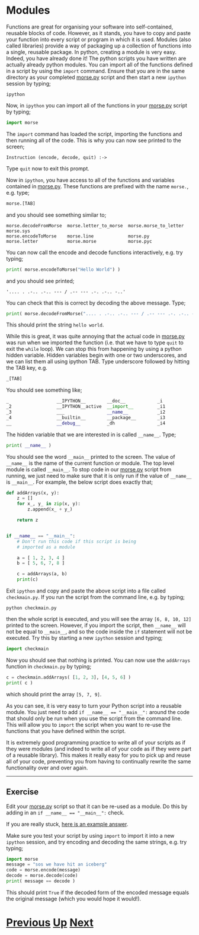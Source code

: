 # Modules

Functions are great for organising your software into self-contained, reusable blocks of code. However, as it stands, you have to copy and paste your function into every script or program in which it is used. Modules (also called libraries) provide a way of packaging up a collection of functions into a single, reusable package. In python, creating a module is very easy. Indeed, you have already done it! The python scripts you have written are actually already python modules. You can import all of the functions defined in a script by using the `import` command. Ensure that you are in the same directory as your completed [morse.py](2a_morse.md) script and then start a new `ipython` session by typing;

```
ipython
```

Now, in `ipython` you can import all of the functions in your [morse.py](2a_morse.md) script by typing;

```python
import morse
```

The `import` command has loaded the script, importing the functions and then running all of the code. This is why you can now see printed to the screen;

```
Instruction (encode, decode, quit) :->
```

Type `quit` now to exit this prompt.

Now in `ipython`, you have access to all of the functions and variables contained in [morse.py](2a_morse.md). These functions are prefixed with the name `morse.`, e.g. type;

```python
morse.[TAB]
```

and you should see something similar to;

```
morse.decodeFromMorse  morse.letter_to_morse  morse.morse_to_letter  morse.sys
morse.encodeToMorse    morse.line             morse.py             
morse.letter           morse.morse            morse.pyc              
```

You can now call the encode and decode functions interactively, e.g. try typing;

```python
print( morse.encodeToMorse("Hello World") )
```

and you should see printed;

```
'.... . .-.. .-.. --- / .-- --- .-. .-.. -..'
```

You can check that this is correct by decoding the above message. Type;

```python
print( morse.decodeFromMorse(".... . .-.. .-.. --- / .-- --- .-. .-.. -..") )
```

This should print the string `hello world`.

While this is great, it was quite annoying that the actual code in [morse.py](2a_morse.md) was run when we imported the function (i.e. that we have to type `quit` to exit the `while` loop). We can stop this from happening by using a python hidden variable. Hidden
variables begin with one or two underscores, and we can list them all using ipython TAB. Type underscore followed by hitting the TAB key, e.g.

```python
_[TAB]
```

You should see something like;

```python
_                  __IPYTHON__        __doc__            _i                 _ih                
_2                 __IPYTHON__active  __import__         _i1                _ii                
_3                 ___                __name__           _i2                _iii               
_4                 __builtin__        __package__        _i3                _oh                
__                 __debug__          _dh                _i4                _sh           
```

The hidden variable that we are interested in is called `__name__`. Type;

```python
print( __name__ )
```

You should see the word `__main__` printed to the screen. The value of `__name__` is the name of the current function or module. The top level module is called `__main__`. To stop code in our [morse.py](2a_morse.md) script from running, we just need to make sure that it is only run if the value of `__name__` is `__main__`. For example, the below script does exactly that;

```python
def addArrays(x, y):
    z = []
    for x_, y_ in zip(x, y):
        z.append(x_ + y_)

    return z


if __name__ == "__main__":
    # Don't run this code if this script is being
    # imported as a module 

    a = [ 1, 2, 3, 4 ]
    b = [ 5, 6, 7, 8 ]

    c = addArrays(a, b)
    print(c)
```

Exit `ipython` and copy and paste the above script into a file called `checkmain.py`. If you run the script from the command line, e.g. by typing;

```
python checkmain.py
```

then the whole script is executed, and you will see the array `[6, 8, 10, 12]` printed to the screen. However, if you import the script, then `__name__` will not be equal to `__main__`, and so the code inside the `if` statement will not be executed. Try this by starting a new `ipython` session and typing;

```python
import checkmain
```

Now you should see that nothing is printed. You can now use the `addArrays` function in `checkmain.py` by typing;

```python
c = checkmain.addArrays( [1, 2, 3], [4, 5, 6] )
print( c )
```

which should print the array `[5, 7, 9]`.

As you can see, it is very easy to turn your Python script into a reusable module. You just need to add `if __name__ == "__main__":` around the code that should only be run when you use the script from the command line. This will allow you to `import` the script when you want to re-use the functions that you have defined within the script.

It is extremely good programming practice to write all of your scripts as if they were modules (and indeed to write all of your code as if they were part of a reusable library). This makes it really easy for you to pick up and reuse all of your code, preventing you from having to continually rewrite the same functionality over and over again.

***

## Exercise

Edit your [morse.py](2a_morse.md) script so that it can be re-used as a module. Do this by adding in an `if __name__ == "__main__":` check.

If you are really stuck, [here is an example answer](2b_morse.md).

Make sure you test your script by using `import` to import it into a new `ipython` session, and try encoding and decoding the same strings, e.g. try typing;

```python
import morse
message = "sos we have hit an iceberg"
code = morse.encode(message)
decode = morse.decode(code)
print( message == decode )
```

This should print `True` if the decoded form of the encoded message equals the original message (which you would hope it would!).

# [Previous](functions.md) [Up](README.md) [Next](documenting.md) 
